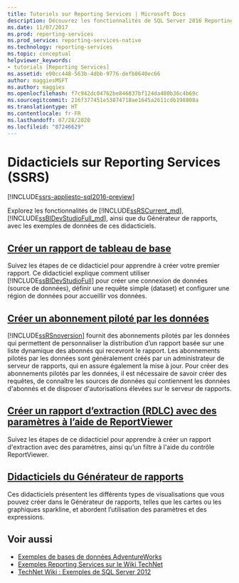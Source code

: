 ```yaml
---
title: Tutoriels sur Reporting Services | Microsoft Docs
description: Découvrez les fonctionnalités de SQL Server 2016 Reporting Services ou version ultérieure (SSRS), de SQL Server Data Tools (SSDT) et du Générateur de rapports avec des exemples de données.
ms.date: 11/07/2017
ms.prod: reporting-services
ms.prod_service: reporting-services-native
ms.technology: reporting-services
ms.topic: conceptual
helpviewer_keywords:
- tutorials [Reporting Services]
ms.assetid: e90cc448-563b-4dbb-9776-defb8640ec66
author: maggiesMSFT
ms.author: maggies
ms.openlocfilehash: f7c942dc04762be846837bf124da480b36c4b69c
ms.sourcegitcommit: 216f377451e53874718ae1645a2611cdb198808a
ms.translationtype: HT
ms.contentlocale: fr-FR
ms.lasthandoff: 07/28/2020
ms.locfileid: "87246629"
---
```

# <a name="reporting-services-tutorials-ssrs"></a>Didacticiels sur Reporting Services (SSRS)

[!INCLUDE[ssrs-appliesto-sql2016-preview](../includes/ssrs-appliesto-sql2016-preview.md)]

Explorez les fonctionnalités de [!INCLUDE[ssRSCurrent_md](../includes/ssrscurrent-md.md)], [!INCLUDE[ssBIDevStudioFull_md](../includes/ssbidevstudiofull-md.md)], ainsi que du Générateur de rapports, avec les exemples de données de ces didacticiels.

## <a name="create-a-basic-table-report"></a>[Créer un rapport de tableau de base](../reporting-services/create-a-basic-table-report-ssrs-tutorial.md)

Suivez les étapes de ce didacticiel pour apprendre à créer votre premier rapport. Ce didacticiel explique comment utiliser [!INCLUDE[ssBIDevStudioFull](../includes/ssbidevstudiofull-md.md)] pour créer une connexion de données (source de données), définir une requête simple (dataset) et configurer une région de données pour accueillir vos données.

## <a name="create-a-data-driven-subscription"></a>[Créer un abonnement piloté par les données](../reporting-services/create-a-data-driven-subscription-ssrs-tutorial.md)

[!INCLUDE[ssRSnoversion](../includes/ssrsnoversion-md.md)] fournit des abonnements pilotés par les données qui permettent de personnaliser la distribution d’un rapport basée sur une liste dynamique des abonnés qui recevront le rapport. Les abonnements pilotés par les données sont généralement créés par un administrateur de serveur de rapports, qui en assure également la mise à jour. Pour créer des abonnements pilotés par les données, il est nécessaire de savoir créer des requêtes, de connaître les sources de données qui contiennent les données d'abonnés et de disposer d'autorisations élevées sur le serveur de rapports.

## <a name="create-a-drillthrough-40rdlc41-report-with-parameters-using-reportviewer"></a>[Créer un rapport d’extraction &#40;RDLC&#41; avec des paramètres à l’aide de ReportViewer](../reporting-services/create-drillthrough-rdlc-report-with-parameters-reportviewer.md)

Suivez les étapes de ce didacticiel pour apprendre à créer un rapport d'extraction avec des paramètres, ainsi qu'un filtre à l'aide du contrôle ReportViewer.

## <a name="report-builder-tutorials"></a>[Didacticiels du Générateur de rapports](../reporting-services/report-builder-tutorials.md)

Ces didacticiels présentent les différents types de visualisations que vous pouvez créer dans le Générateur de rapports, telles que les cartes ou les graphiques sparkline, et abordent l’utilisation des paramètres et des expressions.

## <a name="see-also"></a>Voir aussi

* [Exemples de bases de données AdventureWorks](https://github.com/Microsoft/sql-server-samples/releases)
* [Exemples Reporting Services sur le Wiki TechNet](https://go.microsoft.com/fwlink/?LinkId=198283)
* [TechNet Wiki : Exemples de SQL Server 2012](https://go.microsoft.com/fwlink/?linkID=220734)
